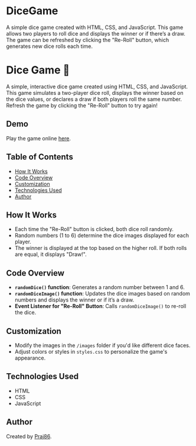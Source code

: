 # DiceGame
A simple dice game created with HTML, CSS, and JavaScript. This game allows two players to roll dice and displays the winner or if there’s a draw. The game can be refreshed by clicking the "Re-Roll" button, which generates new dice rolls each time.

# Dice Game 🎲

A simple, interactive dice game created using HTML, CSS, and JavaScript. This game simulates a two-player dice roll, displays the winner based on the dice values, or declares a draw if both players roll the same number. Refresh the game by clicking the "Re-Roll" button to try again!

## Demo

Play the game online [here](https://Praj86.github.io/DiceGame/).

## Table of Contents


- [How It Works](#how-it-works)
- [Code Overview](#code-overview)
- [Customization](#customization)
- [Technologies Used](#technologies-used)
- [Author](#author)


## How It Works

- Each time the "Re-Roll" button is clicked, both dice roll randomly.
- Random numbers (1 to 6) determine the dice images displayed for each player.
- The winner is displayed at the top based on the higher roll. If both rolls are equal, it displays "Draw!".

## Code Overview

- **`randomDice()` function**: Generates a random number between 1 and 6.
- **`randomDiceImage()` function**: Updates the dice images based on random numbers and displays the winner or if it’s a draw.
- **Event Listener for "Re-Roll" Button**: Calls `randomDiceImage()` to re-roll the dice.

## Customization

- Modify the images in the `/images` folder if you'd like different dice faces.
- Adjust colors or styles in `styles.css` to personalize the game's appearance.

## Technologies Used

- HTML
- CSS
- JavaScript

## Author

Created by [Praj86](https://github.com/Praj86).
